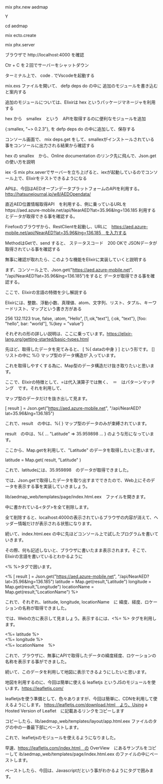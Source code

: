 mix phx.new aedmap

Y

cd aedmap

mix ecto.create

mix phx.server

ブラウザで http://localhost:4000 を確認

Ctr + C を２回でサーバーをシャットダウン

ターミナル上で、 code . でVscodeを起動する

mix.exs ファイルを開いて、 defp deps do の中に 追加のモジュールを書き込むと案内する

追加のモジュールについては、Elixirは hex というパッケージマネージャを利用する

hex から　smallex　という　APIを取得するのに便利なモジュールを追加

{:smallex, "~> 0.2.3"}, を defp deps do の中に追加して、保存する

コンソール画面で、 mix deps.get をして、smallexがインストールされている事をコンソールに出力される結果から確認する

hex の smallex　から、Online documentation のリンク先に飛んで、Json.getの使い方を説明

iex -S mix phx.severでサーバーを立ち上げると、iexが起動しているのでコンソール上で、Elixirをテストできるようになる

APIは、今回はAEDオープンデータプラットフォームのAPIを利用する。http://hatsunejournal.jp/w8/AEDOpendata/

直近AED位置情報取得API　を利用する、例に乗っているURLをhttps://aed.azure-mobile.net/api/NearAED?lat=35.96&lng=136.185
利用するとデータが取得できる事を確認する。

Firefoxのブラウザから、RestClientを起動し、URLに　https://aed.azure-mobile.net/api/NearAED?lat=35.96&lng=136.185　を入力する

MethodはGetで、send すると、 ステータスコード　200 OKで JSONデータが取得されている事を確認する

無事に確認が取れたら、このような機能をElixirに実装していくと説明する

まず、コンソール上で、Json.get("https://aed.azure-mobile.net", "/api/NearAED?lat=35.96&lng=136.185")をすると
データが取得できる事を確認する。

ここで、Elixirの言語の特徴を少し解説する

Elixirには、整数、浮動小数、真理値、atom、文字列、リスト、タプル、キーワードリスト、マップという書き方がある

256 132.1123 true, false, :atom, "Hello", [1,:ok,"text"], {:ok, "text"}, [foo: "hello", bar: "world"], %{key = "value"}

それぞれの形の詳しい説明は、ここに乗っています。https://elixir-lang.org/getting-started/basic-types.html

先ほど、取得したデータを見てみると、 [ %{ dataの中身 } ] という形です。 []リストの中に %{} マップ型のデータ構造が
入っています。

これを取得しやすくする為に、Map型のデータ構造だけ抜き取りたいと思います。

ここで、Elixirの特徴として、=は代入演算子では無く、　＝　はパターンマッチング　です。それを利用して、

マップ型のデータだけを抜き出して見ます。

[ result ] = Json.get("https://aed.azure-mobile.net", "/api/NearAED?lat=35.96&lng=136.185")

これで、result　の中は、%{ } マップ型のデータのみが束縛されています。

result　の中は、%{ ... "Latitude" => 35.959898 ... } のような形になっています。

ここから、Map.getを利用して、"Latitude" のデータを取得したいと思います。

latitude = Map.get( result, "Latitude" )

これで、latitudeには、35.959898　のデータが取得できました。

では、Json.getで取得したデータを取り出すまでできたので、Web上にそのデータを表示する事を実装していきましょう。

lib/aedmap_web/templates/page/index.html.eex　ファイルを開きます。

中に書かれている<タグ>を全て削除します。

全て削除すると、localhost:4000の表示されているブラウザの内容が消えて、ヘッダー情報だけが表示される状態になります。

続いて、index.html.eex の中に先ほどコンソール上で試したプログラムを書いていきます。

その際、何も記述しないと、ブラウザに書いたまま表示されます。そこで、Elixirの言語を書いているとわかるように

<% %>タグで囲います。

<% [ result ] = Json.get("https://aed.azure-mobile.net", "/api/NearAED?lat=35.96&lng=136.185")
    latitude = Map.get(result,"Latitude")
    longitude = Map.get(result,"Longitude")
    locationName = Map.get(result,"LocationName")
%>

これで、それぞれ、latitude, longitude, locationName　に 緯度、経度、ロケーションの名称が取得できました。

では、Webの方に表示して見ましょう。表示するには、<%= %> タグを利用します。

<%= latitude %><br> 
<%= longitude %><br>
<%= locationName　%><br>

これで、ブラウザに、無事にAPIで取得したデータの緯度経度、ロケーションの名称を表示する事ができました。

続いて、このデータを利用して地図に表示できるようにしたいと思います。

地図を利用するのに、今回は簡単に使える leafletjs というJSのモジュールを使います。https://leafletjs.com/

leafletjsを使う準備として、色々ありますが、今回は簡単に、CDNを利用して使えるようにします。
https://leafletjs.com/download.html　より、Using a Hosted Version of Leaflet　に記載あるリンクをコピーします

<link rel="stylesheet" href="https://unpkg.com/leaflet@1.4.0/dist/leaflet.css" />
<script src="https://unpkg.com/leaflet@1.4.0/dist/leaflet.js"></script>

コピーしたら、lib/aedmap_web/templates/layout/app.html.eex ファイルの<head>タグの中の一番最下部にペーストします。

これで、leafletjsのモジュールを使えるようになりました。

早速、https://leafletjs.com/index.html　の OverView　にあるサンプルをコピーして ib/aedmap_web/templates/page/index.html.eex
のファイルの中にペーストします。

ペーストしたら、今回は、Javascriptだという事がわかるように<script></script>タグで囲みます。

<script>
var map = L.map('map').setView([51.505, -0.09], 13);

L.tileLayer('https://{s}.tile.openstreetmap.org/{z}/{x}/{y}.png', {
    attribution: '&copy; <a href="https://www.openstreetmap.org/copyright">OpenStreetMap</a> contributors'
}).addTo(map);

L.marker([51.5, -0.09]).addTo(map)
    .bindPopup('A pretty CSS3 popup.<br> Easily customizable.')
    .openPopup();
</scirpt>

<script>で地図を作る機能を実装したので、次いでJavascriptが機能する場所を追加しましょう。
htmlの中で、divタグを利用します。<div id="map"></div> タグを追加します。

まだ、表示されません。それは、機能はある、構造もある、けど見せ方がまだ未定義でしたので、見せ方を定義します。

見せ方はCSSで定義するので、CSSだとわかるように<style></style>タグで囲みます。

今回は、lib/aedmap_web/templates/layout/app.html.eex のファイルの<head>タグの中に書くようにします。

div#map{ width: 100%; heigth: 500px; }

これで、表示されました。

では、このMapのポイントをAPIで取得したデータに従って表示されるようにしましょう。

その為に、leafletjsの<script>の中を解説していきます。

こちらですが、　var map = L.map('map').setView([51.505, -0.09], 13);

地図が最初に表示される際の中心位置と 地図のズームレベルを定義します。
var map = L.map('map').setView([緯度, 経度], ズームレベル);

続いて、マーカーをつけている箇所は次のようになります。
L.marker([緯度, 経度]).addTo(map)
    .bindPopup('ポップアップに表示する内容')
    .openPopup();

そして、ここは何をしているかというと、
L.tileLayer('https://{s}.tile.openstreetmap.org/{z}/{x}/{y}.png', {
    attribution: '&copy; <a href="https://www.openstreetmap.org/copyright">OpenStreetMap</a> contributors'
}).addTo(map);

https://{s}.tile.openstreetmap.org/{z}/{x}/{y}.pngは、表示したい地図タイルのURLを指定しています。
この例では、Openstreetmapの地図タイルを利用していますが、国土地理院のタイルを利用する場合はここを

https://maps.gsi.go.jp/development/ichiran.html　にある、https://cyberjapandata.gsi.go.jp/xyz/std/{z}/{x}/{y}.png
に変更する事で、地図を変更する事が可能です。

また、その際には、attribution: '&copy; <a href="https://www.openstreetmap.org/copyright">OpenStreetMap</a>の部分を
国土地理院の記載に変更する必要があります。URLは国土地理院のページに、

地理院タイル一覧ページ（https://maps.gsi.go.jp/development/ichiran.html）へのリンクを付けてください。

と書いてあるので、次のように変更します。
attribution: '&copy; <a href="https://maps.gsi.go.jp/development/ichiran.html">国土地理院</a>

このように地図タイルを変更する事も簡単にできます。

今回は、オープンストリートマップのタイルで進めます。

それでは、地図を描画している箇所を理解した所で、APIのデータを追加できるようにしましょう。

<script>
var map = L.map('map').setView([<%= latitude %>, <%= longitude %>], 13);

L.tileLayer('https://{s}.tile.openstreetmap.org/{z}/{x}/{y}.png', {
    attribution: '&copy; <a href="https://www.openstreetmap.org/copyright">OpenStreetMap</a> contributors'
}).addTo(map);

L.marker([<%= latitude %>, <%= longitude %>]).addTo(map)
    .bindPopup('<%= locationName　%>')
    .openPopup();
</scirpt>

では、続いて DBへの入力を追加します。コンソール画面から次のコマンドを打ちます。

mix phx.gen.html AED Location locations latitude:float longitude:float locationName:string

lib/aedmap_web/router.ex　のscope　の中に　resources "/locations", LocationController　を追記します。

  scope "/", AedmapWeb do
    pipe_through :browser

    get "/", PageController, :index
    resources "/locations", LocationController
  end

期日をしたら、保存し、コンソールから次のコマンドを打ちます。　mix ecto.migrate

追加できたら、iex -S mix phx.server でサーバーを立ち上げて、ブラウザで確認します。

ブラウザから、http://localhost:4000/locations　でページが表示される事を確認します。

New Location をクリックして、Latitude、Longitude、Locationname にデータを入れて見ましょう。

例えば、文京区のAEDのオープンデータを確認して見ます。
https://www.city.bunkyo.lg.jp/bosai/bosai/bousai/snota/aed/settikasho.html

PDFで配置の施設一覧が確認できます。この施設名から緯度経度を探して、登録して見たいと思います。

施設名から緯度経度を調べられるサイトを探すといくつかありますが、今回はこちらを利用して見ます。
https://user.numazu-ct.ac.jp/~tsato/webmap/sphere/coordinates/yahoo_olp/

文教シビックセンターで検索すると、35.707895	139.752286 が取得できました。

早速、DBに入力して見ます。各入力欄にデータを入力して、Saveを押すと、Show Locationに画面が切り替わり、
DBに入った事が確認できます。

Editを押すと、修正する事も可能です。

それでは、入力したDBからデータを取得して、地図にマップするのを追加して見ましょう。












